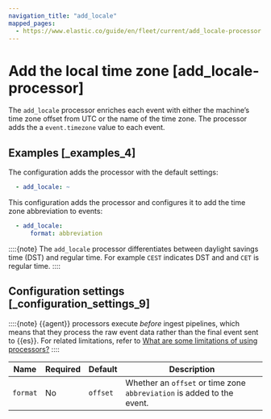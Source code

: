 ```yaml
---
navigation_title: "add_locale"
mapped_pages:
  - https://www.elastic.co/guide/en/fleet/current/add_locale-processor.html
---
```


# Add the local time zone [add_locale-processor]


The `add_locale` processor enriches each event with either the machine’s time zone offset from UTC or the name of the time zone. The processor adds the a `event.timezone` value to each event.


## Examples [_examples_4]

The configuration adds the processor with the default settings:

```yaml
  - add_locale: ~
```

This configuration adds the processor and configures it to add the time zone abbreviation to events:

```yaml
  - add_locale:
      format: abbreviation
```

::::{note}
The `add_locale` processor differentiates between daylight savings time (DST) and regular time. For example `CEST` indicates DST and and `CET` is regular time.
::::



## Configuration settings [_configuration_settings_9]

::::{note}
{{agent}} processors execute *before* ingest pipelines, which means that they process the raw event data rather than the final event sent to {{es}}. For related limitations, refer to [What are some limitations of using processors?](/reference/fleet/agent-processors.md#limitations)
::::


| Name | Required | Default | Description |
| --- | --- | --- | --- |
| `format` | No | `offset` | Whether an `offset` or time zone `abbreviation` is added to the event. |

